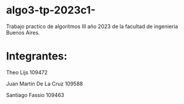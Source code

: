 # algo3-tp-2023c1-
Trabajo practico de algoritmos III año 2023 de la facultad de ingenieria Buenos Aires. 

# Integrantes:

  Theo Lijs 109472

  Juan Martin De La Cruz 109588
  
  Santiago Fassio 109463
